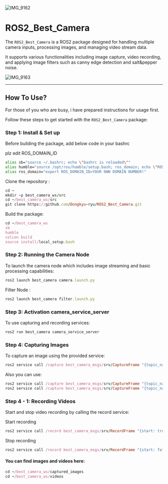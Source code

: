 ![IMG_9162](https://github.com/Dongkyu-ryu/ROS2_Best_Camera/assets/162243656/8f1a54c7-7f1c-4d1e-99ef-00d6dd08e59f)

# ROS2_Best_Camera
The `ROS2_Best_Camera` is a ROS2 package designed for handling multiple camera inputs, processing images, and managing video stream data.

It supports various functionalities including image capture, video recording, and applying image filters such as canny edge detection and salt&pepper noise.

![IMG_9163](https://github.com/Dongkyu-ryu/ROS2_Best_Camera/assets/162243656/21e0e483-1811-46fe-afdb-d0f819cabc18)


---
## How To Use?
For those of you who are busy, i have prepared instructions for usage first.

Follow these steps to get started with the `ROS2_Best_Camera` package:

### Step 1: Install & Set up

Before building the package, add below code in your bashrc

plz edit ROS_DOMAIN_ID
```bash
alias sb="source ~/.bashrc; echo \"bashrc is reloaded\""
alias humble="source /opt/ros/humble/setup.bash; ros_domain; echo \"ROS2 humble is activated!\""
alias ros_domain="export ROS_DOMAIN_ID=YOUR OWN DOMAIN NUMBER!"
```

Clone the repository :
```ruby
cd ~
mkdir -p best_camera_ws/src
cd ~/best_camera_ws/src
git clone https://github.com/Dongkyu-ryu/ROS2_Best_Camera.git
```

Build the package:
```ruby
cd ~/best_camera_ws
sb
humble
colcon build
source install/local_setup.bash
```

### Step 2: Running the Camera Node
To launch the camera node which includes image streaming and basic processing capabilities:
```ruby
ros2 launch best_camera camera.launch.py
```
Filter Node :
```ruby
ros2 launch best_camera filter.launch.py
```

### Step 3: Activation camera_service_server 
To use capturing and recording services:
```ruby
ros2 run best_camera camera_service_server
```

### Step 4: Capturing Images
To capture an image using the provided service:
```ruby
ros2 service call /capture best_camera_msgs/srv/CaptureFrame "{topic_name: '/camera'}"
```
Also you can use:
```ruby
ros2 service call /capture best_camera_msgs/srv/CaptureFrame "{topic_name: '/canny'}"
ros2 service call /capture best_camera_msgs/srv/CaptureFrame "{topic_name: '/noise'}"
```

### Step 4 - 1: Recording Videos
Start and stop video recording by calling the record service:

Start recording
```ruby
ros2 service call /record best_camera_msgs/srv/RecordFrame "{start: true, topic_name: '/camera'}"
```
Stop recording
```ruby
ros2 service call /record best_camera_msgs/srv/RecordFrame "{start: false, topic_name: '/camera'}"
```

#### You can find images and videos here:
```ruby
cd ~/best_camera_ws/captured_images
cd ~/best_camera_ws/videos
```
